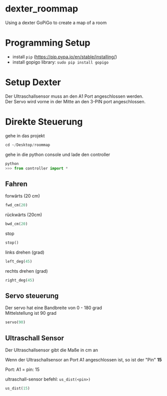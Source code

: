 # dexter_roommap
Using a dexter GoPiGo to create a map of a room


# Programming Setup

* install ```pip``` (https://pip.pypa.io/en/stable/installing/)
* install gopigo library: ```sudo pip install gopigo```


# Setup Dexter

Der Ultraschallsensor muss an den A1 Port angeschlossen werden.  
Der Servo wird vorne in der Mitte an den 3-PIN port angeschlossen.

# Direkte Steuerung

gehe in das projekt
```python
cd ~/Desktop/roommap
```

gehe in die python console und lade den controller
```python
python
>>> from controller import *
```

## Fahren

forwärts (20 cm)
```python
fwd_cm(20)
```

rückwärts (20cm)
```python
bwd_cm(20)
```

stop
```python
stop()
```

links drehen (grad)
```python
left_deg(45)
```

rechts drehen (grad)
```python
right_deg(45)
```

## Servo steuerung

Der servo hat eine Bandbreite von 0 - 180 grad  
Mittelstellung ist 90 grad

```python
servo(90)
```

## Ultraschall Sensor

Der Ultraschallsensor gibt die Maße in cm an

Wenn der Ultraschallsensor an Port A1 angeschlossen ist, so ist der "Pin" **15**

Port: A1 = pin: 15

ultraschall-sensor befehl:  `us_dist(<pin>) `
```python
us_dist(15)
```